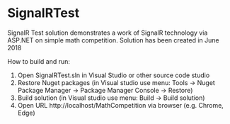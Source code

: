 # SignalRTest
SignalR Test solution demonstrates a work of SignalR technology via ASP.NET on simple math competition.
Solution has been created in June 2018

How to build and run:
1. Open SignalRTest.sln in Visual Studio or other source code studio
2. Restore Nuget packages (in Visual studio use menu: Tools -> Nuget Package Manager -> Package Manager Console -> Restore)
2. Build solution (in Visual studio use menu: Build -> Build solution)
3. Open URL http://localhost/MathCompetition via browser (e.g. Chrome, Edge) 